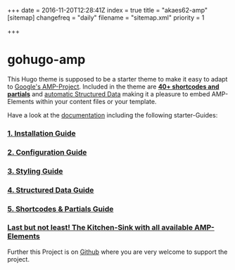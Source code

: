 +++
date = 2016-11-20T12:28:41Z
index = true
title = "akaes62-amp"
[sitemap]
changefreq = "daily"
filename = "sitemap.xml"
priority = 1

+++
# gohugo-amp
This Hugo theme is supposed to be a starter theme to make it easy to adapt to [Google's AMP-Project](https://www.ampproject.org/). Included in the theme are [**40+ shortcodes and partials**](https://gohugo-amp.gohugohq.com/shortcodes/) and [automatic Structured Data](https://gohugo-amp.gohugohq.com/schema/) making it a pleasure to embed AMP-Elements within your content files or your template.

Have a look at the [documentation](https://gohugo-amp.gohugohq.com) including the following starter-Guides:

### [1. Installation Guide](https://gohugo-amp.gohugohq.com/install/)
### [2. Configuration Guide](https://gohugo-amp.gohugohq.com/config/)
### [3. Styling Guide](https://gohugo-amp.gohugohq.com/styling/)
### [4. Structured Data Guide](https://gohugo-amp.gohugohq.com/schema/)
### [5. Shortcodes &amp; Partials Guide](https://gohugo-amp.gohugohq.com/shortcodes/)
### [**Last but not least! The Kitchen-Sink with all available AMP-Elements**](https://gohugo-amp.gohugohq.com/kitchen-sink/)

Further this Project is on [Github](https://github.com/wildhaber/gohugo-amp/) where you are very welcome to support the project.